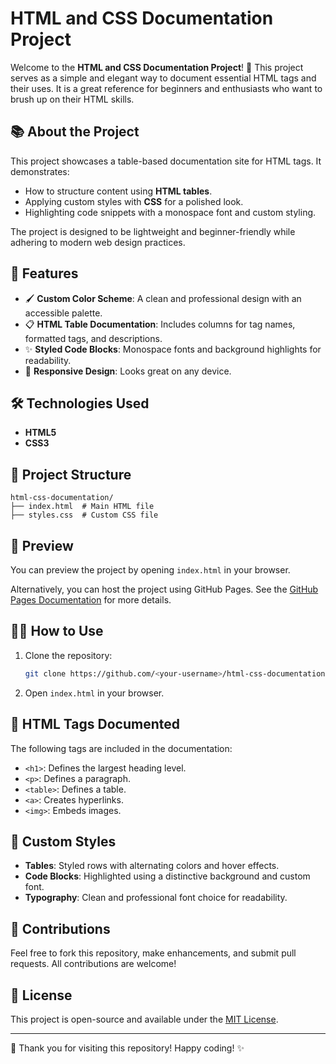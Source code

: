 # HTML and CSS Documentation Project

Welcome to the **HTML and CSS Documentation Project**! 🎉 This project serves as a simple and elegant way to document essential HTML tags and their uses. It is a great reference for beginners and enthusiasts who want to brush up on their HTML skills.

## 📚 About the Project
This project showcases a table-based documentation site for HTML tags. It demonstrates:

- How to structure content using **HTML tables**.
- Applying custom styles with **CSS** for a polished look.
- Highlighting code snippets with a monospace font and custom styling.

The project is designed to be lightweight and beginner-friendly while adhering to modern web design practices.

## 🚀 Features
- 🖌 **Custom Color Scheme**: A clean and professional design with an accessible palette.
- 📋 **HTML Table Documentation**: Includes columns for tag names, formatted tags, and descriptions.
- ✨ **Styled Code Blocks**: Monospace fonts and background highlights for readability.
- 📱 **Responsive Design**: Looks great on any device.

## 🛠 Technologies Used
- **HTML5**
- **CSS3**

## 📂 Project Structure
```
html-css-documentation/
├── index.html  # Main HTML file
├── styles.css  # Custom CSS file
```

## 🌟 Preview
You can preview the project by opening `index.html` in your browser.

Alternatively, you can host the project using GitHub Pages. See the [GitHub Pages Documentation](https://pages.github.com/) for more details.

## 👨‍💻 How to Use
1. Clone the repository:
   ```bash
   git clone https://github.com/<your-username>/html-css-documentation.git
   ```
2. Open `index.html` in your browser.

## 📖 HTML Tags Documented
The following tags are included in the documentation:
- `<h1>`: Defines the largest heading level.
- `<p>`: Defines a paragraph.
- `<table>`: Defines a table.
- `<a>`: Creates hyperlinks.
- `<img>`: Embeds images.

## 🎨 Custom Styles
- **Tables**: Styled rows with alternating colors and hover effects.
- **Code Blocks**: Highlighted using a distinctive background and custom font.
- **Typography**: Clean and professional font choice for readability.

## 🤝 Contributions
Feel free to fork this repository, make enhancements, and submit pull requests. All contributions are welcome!

## 📜 License
This project is open-source and available under the [MIT License](LICENSE).

---

🌟 Thank you for visiting this repository! Happy coding! ✨
